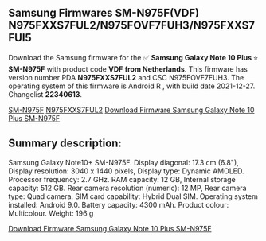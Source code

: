 <h2>Samsung Firmwares SM-N975F(VDF) N975FXXS7FUL2/N975FOVF7FUH3/N975FXXS7FUI5</h2>
Download the Samsung firmware for the ✅ <strong>Samsung Galaxy Note 10 Plus </strong> ⭐ <strong>SM-N975F</strong> with product code <strong>VDF</strong> <strong> from Netherlands</strong>. This firmware has version number PDA <strong>N975FXXS7FUL2</strong> and CSC N975FOVF7FUH3. The operating system of this firmware is Android R , with build date 2021-12-27. Changelist <strong>22340613</strong>.

[SM-N975F](https://samfirm.shop/samsung/model/SM-N975F)
[N975FXXS7FUL2](https://samfirm.shop/samsung/pda/N975FXXS7FUL2)
[Download Firmware Samsung Galaxy Note 10 Plus SM-N975F](https://samfirm.shop/samsung/firmware/485481)
<h2>Summary description:</h2>
<p>Samsung Galaxy Note10+ SM-N975F. Display diagonal: 17.3 cm (6.8"), Display resolution: 3040 x 1440 pixels, Display type: Dynamic AMOLED. Processor frequency: 2.7 GHz. RAM capacity: 12 GB, Internal storage capacity: 512 GB. Rear camera resolution (numeric): 12 MP, Rear camera type: Quad camera. SIM card capability: Hybrid Dual SIM. Operating system installed: Android 9.0. Battery capacity: 4300 mAh. Product colour: Multicolour. Weight: 196 g</p>


[Download Firmware Samsung Galaxy Note 10 Plus SM-N975F](https://samfirm.shop/samsung/firmware/485481)
